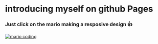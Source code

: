# introducing myself on github Pages
### Just click on the mario making a resposive design :thumbsup: 
[![mario coding](https://user-images.githubusercontent.com/74038190/225813708-98b745f2-7d22-48cf-9150-083f1b00d6c9.gif)](https://guilhermetyper.github.io/guilhermeAugusto.github.io/)
